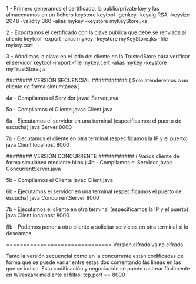 
1 - Primero generamos el certificado, la public/private key y las almacenamos en un fichero     keystore
keytool -genkey -keyalg RSA -keysize 2048 -validity 360 -alias mykey -keystore myKeyStore.jks

2 - Exportamos el certificado con la clave publica que debe se renviada al cliente
keytool -export -alias mykey -keystore myKeyStore.jks -file mykey.cert

3 - Añadimos la clave en el lado del cliente en la TrustedStore para verificar el servidor
keytool -import -file mykey.cert -alias mykey -keystore myTrustStore.jts


########        VERSIÓN SECUENCIAL        ###########
( Solo atenderemos a un cliente de forma simumtánea )

4a - Compilamos el Servidor
javac Server.java

5a - Compilamos el Cliente
javac Client.java

6a - Ejecutamos el servidor en una terminal (especificamos el puerto de escucha)
java Server 8000

7a - Ejecutamos el cliente en otra terminal (especificamos la IP y el puerto)
java Client localhost 8000

########        VERSIÓN CONCURRENTE       ###########
( Varios cliente de forma simulánea mediante hilos  )
4b - Compilamos el Servidor
javac ConcurrentServer.java

5b - Compilamos el Cliente
javac Client.java

6b - Ejecutamos el servidor en una terminal (especificamos el puerto de escucha)
java ConcurrentServer 8000

7b - Ejecutamos el cliente en otra terminal (especificamos la IP y el puerto)
java Client localhost 8000

8b - Podemos poner a otro cliente a solicitar servicios en otra terminal si lo deseamos.


===============================
Version cifrada vs no cifrada 

Tanto la versión secuencial como en la concurrente están codificadas de forma que se puede
variar entre estas dos comentando las lineas en las que se indica.
Esta codificación y negociación se puede rastrear fácilmente en Wireskark mediante el filtro:
tcp.port == 8000

